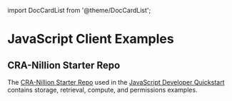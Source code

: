 import DocCardList from '@theme/DocCardList';

# JavaScript Client Examples

## CRA-Nillion Starter Repo

The [CRA-Nillion Starter Repo](https://github.com/NillionNetwork/cra-nillion) used in the [JavaScript Developer Quickstart](js-quickstart) contains storage, retrieval, compute, and permissions examples.

<DocCardList />
